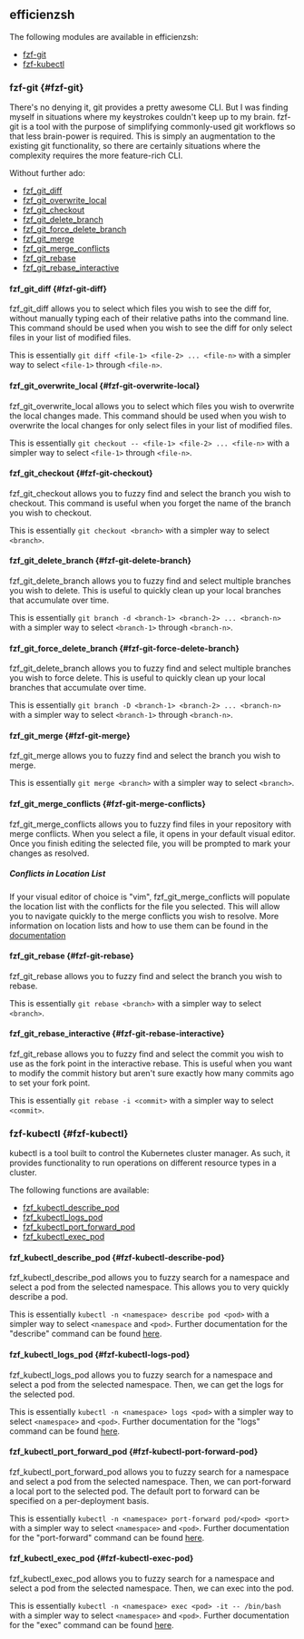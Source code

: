 ## efficienzsh

The following modules are available in efficienzsh:

- [fzf-git](#fzf-git)
- [fzf-kubectl](#fzf-kubectl)

### fzf-git {#fzf-git}
There's no denying it, git provides a pretty awesome CLI. But I was finding
myself in situations where my keystrokes couldn't keep up to my brain.  fzf-git
is a tool with the purpose of simplifying commonly-used git workflows so that
less brain-power is required. This is simply an augmentation to the existing
git functionality, so there are certainly situations where the complexity
requires the more feature-rich CLI.

Without further ado:
- [fzf\_git\_diff](#fzf-git-diff)
- [fzf\_git\_overwrite\_local](#fzf-git-overwrite-local)
- [fzf\_git\_checkout](#fzf-git-checkout)
- [fzf\_git\_delete\_branch](#fzf-git-delete-branch)
- [fzf\_git\_force\_delete\_branch](#fzf-git-force-delete-branch)
- [fzf\_git\_merge](#fzf-git-merge)
- [fzf\_git\_merge\_conflicts](#fzf-git-merge-conflicts)
- [fzf\_git\_rebase](#fzf-git-rebase)
- [fzf\_git\_rebase\_interactive](#fzf-git-rebase-interactive)

#### fzf\_git\_diff {#fzf-git-diff}

fzf\_git\_diff allows you to select which files you wish to see the diff for,
without manually typing each of their relative paths into the command line.
This command should be used when you wish to see the diff for only select files
in your list of modified files.

This is essentially ```git diff <file-1> <file-2> ... <file-n>``` with a
simpler way to select ```<file-1>``` through ```<file-n>```.

#### fzf\_git\_overwrite\_local {#fzf-git-overwrite-local}

fzf\_git\_overwrite\_local allows you to select which files you wish to
overwrite the local changes made. This command should be used when you wish to
overwrite the local changes for only select files in your list of modified
files.

This is essentially ```git checkout -- <file-1> <file-2> ... <file-n>``` with a
simpler way to select ```<file-1>``` through ```<file-n>```.

#### fzf\_git\_checkout {#fzf-git-checkout}

fzf\_git\_checkout allows you to fuzzy find and select the branch you wish to
checkout. This command is useful when you forget the name of the branch you
wish to checkout.

This is essentially ```git checkout <branch>``` with a simpler way to select
```<branch>```.

#### fzf\_git\_delete\_branch {#fzf-git-delete-branch}

fzf\_git\_delete\_branch allows you to fuzzy find and select multiple branches
you wish to delete. This is useful to quickly clean up your local branches that
accumulate over time.

This is essentially ```git branch -d <branch-1> <branch-2> ... <branch-n>```
with a simpler way to select ```<branch-1>``` through ```<branch-n>```.

#### fzf\_git\_force\_delete\_branch {#fzf-git-force-delete-branch}

fzf\_git\_delete\_branch allows you to fuzzy find and select multiple branches
you wish to force delete. This is useful to quickly clean up your local
branches that accumulate over time.

This is essentially ```git branch -D <branch-1> <branch-2> ... <branch-n>```
with a simpler way to select ```<branch-1>``` through ```<branch-n>```.

#### fzf\_git\_merge {#fzf-git-merge}

fzf\_git\_merge allows you to fuzzy find and select the branch you wish to
merge.

This is essentially ```git merge <branch>``` with a simpler way to select
```<branch>```.

#### fzf\_git\_merge\_conflicts {#fzf-git-merge-conflicts}

fzf\_git\_merge\_conflicts allows you to fuzzy find files in your repository
with merge conflicts. When you select a file, it opens in your default visual
editor. Once you finish editing the selected file, you will be prompted to mark
your changes as resolved.

##### Conflicts in Location List

If your visual editor of choice is "vim", fzf\_git\_merge\_conflicts will
populate the location list with the conflicts for the file you selected. This
will allow you to navigate quickly to the merge conflicts you wish to resolve.
More information on location lists and how to use them can be found in the
[documentation](http://vimdoc.sourceforge.net/htmldoc/quickfix.html)

#### fzf\_git\_rebase {#fzf-git-rebase}

fzf\_git\_rebase allows you to fuzzy find and select the branch you wish to
rebase.

This is essentially ```git rebase <branch>``` with a simpler way to select
```<branch>```.

#### fzf\_git\_rebase\_interactive {#fzf-git-rebase-interactive}

fzf\_git\_rebase allows you to fuzzy find and select the commit you wish to use
as the fork point in the interactive rebase. This is useful when you want to
modify the commit history but aren't sure exactly how many commits ago to set
your fork point.

This is essentially ```git rebase -i <commit>``` with a simpler way to select
```<commit>```.

### fzf-kubectl {#fzf-kubectl}

kubectl is a tool built to control the Kubernetes cluster manager. As such, it
provides functionality to run operations on different resource types in a
cluster.

The following functions are available:
- [fzf\_kubectl\_describe\_pod](#fzf-kubectl-describe-pod)
- [fzf\_kubectl\_logs\_pod](#fzf-kubectl-logs-pod)
- [fzf\_kubectl\_port\_forward\_pod](#fzf-kubectl-port-forward-pod)
- [fzf\_kubectl\_exec\_pod](#fzf-kubectl-exec-pod)

#### fzf\_kubectl\_describe\_pod {#fzf-kubectl-describe-pod}

fzf\_kubectl\_describe\_pod allows you to fuzzy search for a namespace and
select a pod from the selected namespace. This allows you to very quickly
describe a pod.

This is essentially ```kubectl -n <namespace> describe pod <pod>``` with a
simpler way to select ```<namespace``` and ```<pod>```. Further documentation
for the "describe" command can be found
[here](https://kubernetes.io/docs/reference/generated/kubectl/kubectl-commands#describe).

#### fzf\_kubectl\_logs\_pod {#fzf-kubectl-logs-pod}

fzf\_kubectl\_logs\_pod allows you to fuzzy search for a namespace and select a
pod from the selected namespace. Then, we can get the logs for the selected
pod.

This is essentially ```kubectl -n <namespace> logs <pod>``` with a simpler way
to select ```<namespace>``` and ```<pod>```. Further documentation for the
"logs" command can be found
[here](https://kubernetes.io/docs/reference/generated/kubectl/kubectl-commands#logs).

#### fzf\_kubectl\_port\_forward\_pod {#fzf-kubectl-port-forward-pod}

fzf\_kubectl\_port\_forward\_pod allows you to fuzzy search for a namespace and
select a pod from the selected namespace. Then, we can port-forward a local
port to the selected pod. The default port to forward can be specified on a
per-deployment basis.

This is essentially ```kubectl -n <namespace> port-forward pod/<pod> <port>```
with a simpler way to select ```<namespace>``` and ```<pod>```. Further
documentation for the "port-forward" command can be found
[here](https://kubernetes.io/docs/reference/generated/kubectl/kubectl-commands#port-forward).

#### fzf\_kubectl\_exec\_pod {#fzf-kubectl-exec-pod}

fzf\_kubectl\_exec\_pod allows you to fuzzy search for a namespace and select a
pod from the selected namespace. Then, we can exec into the pod.

This is essentially ```kubectl -n <namespace> exec <pod> -it -- /bin/bash```
with a simpler way to select ```<namespace>``` and ```<pod>```. Further
documentation for the "exec" command can be found
[here](https://kubernetes.io/docs/reference/generated/kubectl/kubectl-commands#exec).
